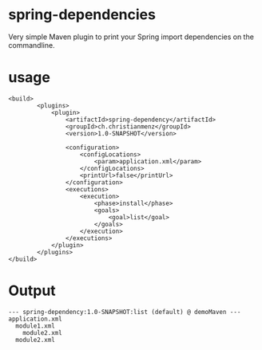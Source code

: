 # spring-dependencies

Very simple Maven plugin to print your Spring import dependencies on the commandline.

# usage
    <build>
            <plugins>
                <plugin>
                    <artifactId>spring-dependency</artifactId>
                    <groupId>ch.christianmenz</groupId>
                    <version>1.0-SNAPSHOT</version>      

                    <configuration>
                        <configLocations>
                            <param>application.xml</param>
                        </configLocations>
                        <printUrl>false</printUrl>
                    </configuration>    
                    <executions>
                        <execution>
                            <phase>install</phase>
                            <goals>
                                <goal>list</goal>
                            </goals>
                        </execution>
                    </executions>                   
                </plugin>
            </plugins>
    </build>

# Output
    --- spring-dependency:1.0-SNAPSHOT:list (default) @ demoMaven ---
    application.xml
      module1.xml
        module2.xml
      module2.xml